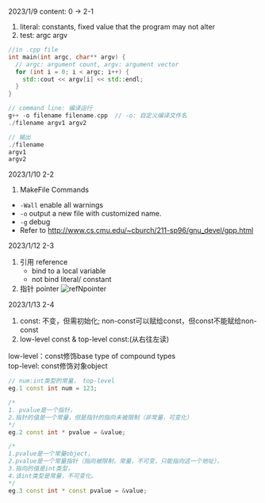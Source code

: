 2023/1/9
content: 0 -> 2-1
1. literal: constants, fixed value that the program may not alter
2. test: argc argv
```cpp
//in .cpp file
int main(int argc, char** argv) {
  // argc: argument count, argv: argument vector
  for (int i = 0; i < argc; i++) {
    std::cout << argv[i] << std::endl;
  }
}

// command line: 编译运行
g++ -o filename filename.cpp  // -o: 自定义编译文件名
./filename argv1 argv2

// 输出
./filename 
argv1 
argv2

```

2023/1/10 2-2
1. MakeFile Commands
* `-Wall` enable all warnings
* `-o` output a new file with customized name.
* `-g` debug
* Refer to http://www.cs.cmu.edu/~cburch/211-sp96/gnu_devel/gpp.html

2023/1/12 2-3
1. 引用 reference
	- bind to a local variable
	- not bind literal/ constant
2. 指针 pointer
![refNpointer](https://user-images.githubusercontent.com/101420550/212225338-4ceda4ff-8b3e-4e95-b686-e43a4be3ace7.png)

2023/1/13 2-4
1. const: 不变，但需初始化; non-const可以赋给const，但const不能赋给non-const
2. low-level const & top-level const:(从右往左读)

low-level：const修饰base type of compound types  
top-level: const修饰对象object
```cpp
// num:int类型的常量， top-level
eg.1 const int num = 123; 	

/* 
1. pvalue是一个指针，
2.指针的值是一个常量，但是指针的指向未被限制（非常量，可变化）
*/
eg.2 const int * pvalue = &value;

/*
1.pvalue是一个常量object，
2.pvalue是一个常量指针（指向被限制，常量，不可变，只能指向这一个地址），
3.指向的值是int类型，
4.该int类型是常量，不可变化。
*/
eg.3 const int * const pvalue = &value;		
```
